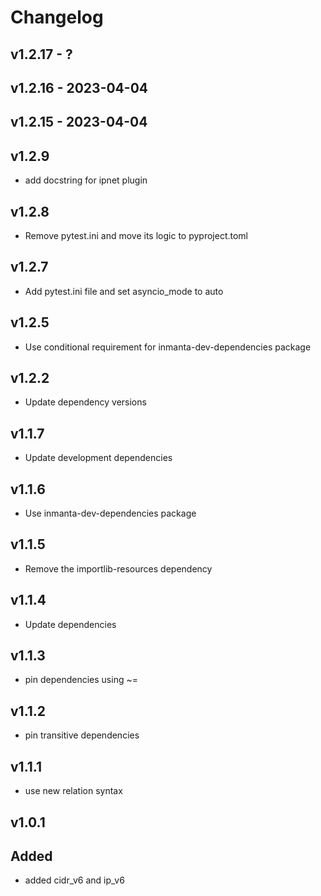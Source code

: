 # Changelog

## v1.2.17 - ?


## v1.2.16 - 2023-04-04


## v1.2.15 - 2023-04-04


## v1.2.9
- add docstring for ipnet plugin

## v1.2.8
- Remove pytest.ini and move its logic to pyproject.toml

## v1.2.7
- Add pytest.ini file and set asyncio_mode to auto

## v1.2.5
- Use conditional requirement for inmanta-dev-dependencies package

## v1.2.2
- Update dependency versions

## v1.1.7
- Update development dependencies 

## v1.1.6
- Use inmanta-dev-dependencies package

## v1.1.5
- Remove the importlib-resources dependency

## v1.1.4
- Update dependencies

## v1.1.3
- pin dependencies using ~=

## v1.1.2
- pin transitive dependencies

## v1.1.1
- use new relation syntax

## v1.0.1

## Added 

- added cidr_v6 and ip_v6

